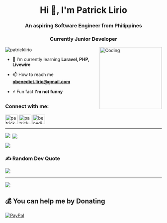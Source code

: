 <h1 align="center">Hi 👋, I'm Patrick Lirio</h1>
<h3 align="center">An aspiring Software Engineer from Philippines</h3>
<h3 align="center">Currently Junior Developer</h3>
<img align="right" alt="Coding" height="200" width="200" src="https://r2.erweima.ai/imgcompressed/img/compressed_1ece74076a54359f75f5f6d1ccd8dfca.webp"/>

<p align="left"> <img src="https://komarev.com/ghpvc/?username=Patrick-1doc&label=Profile%20views&color=0e75b6&style=flat" alt="patricklirio" /> </p>

- 🌱 I’m currently learning **Laravel, PHP, Livewire**

- 📫 How to reach me **pbenedict.lirio@gmail.com**

- ⚡ Fun fact **I'm not funny**

<h3 align="left">Connect with me:</h3>
<p align="left">
<a href="https://linkedin.com/in/patrick benedict lirio" target="blank"><img align="center" alt="patrick benedict lirio" height="30" width="40" /></a>
<a href="https://fb.com/patrick lirio" target="blank"><img align="center" src="https://raw.githubusercontent.com/rahuldkjain/github-profile-readme-generator/master/src/images/icons/Social/facebook.svg" alt="patrick lirio" height="30" width="40" /></a>
<a href="https://discord.gg/benedict6028" target="blank"><img align="center" src="https://raw.githubusercontent.com/rahuldkjain/github-profile-readme-generator/master/src/images/icons/Social/discord.svg" alt="benedict6028" height="30" width="40" /></a>
</p>

<hr>


<p><img align="left" src="https://github-readme-stats.vercel.app/api?username=Patrick-1doc&theme=vue-dark&hide_border=false&include_all_commits=true&count_private=true" /></p>


<p>&nbsp;<img align="center" src="https://github-readme-streak-stats.herokuapp.com/?user=Patrick-1doc&theme=vue-dark&hide_border=false" /></p>
<!-- https://github-readme-stats.vercel.app/api?username=Patrick-1doc&theme=vue-dark&hide_border=false&include_all_commits=true&count_private=true
https://github-readme-streak-stats.herokuapp.com/?user=Patrick-1doc&theme=vue-dark&hide_border=false
https://github-readme-stats.vercel.app/api/top-langs/?username=Patrick-1doc&theme=vue-dark&hide_border=false&include_all_commits=true&count_private=true&layout=compact -->

<p><img align="center" src="https://github-readme-stats.vercel.app/api/top-langs/?username=Patrick-1doc&theme=vue-dark&hide_border=false&include_all_commits=true&count_private=true&layout=compact" /></p>

### ✍️ Random Dev Quote
![](https://quotes-github-readme.vercel.app/api?type=vetical&theme=gruvbox)

---
[![](https://visitcount.itsvg.in/api?id=Patrick-1doc&icon=7&color=0)](https://visitcount.itsvg.in)

 ## 💰 You can help me by Donating
 [![PayPal](https://img.shields.io/badge/PayPal-00457C?style=for-the-badge&logo=paypal&logoColor=white)](https://paypal.me/https://www.paypal.com/myaccount/profile/) 
